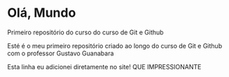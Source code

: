 # Olá, Mundo
 Primeiro repositório do curso do curso de Git e Github

Esté é o meu primeiro repositório criado ao longo do curso de Git e Github com o professor Gustavo Guanabara

Esta linha eu adicionei diretamente no site! QUE IMPRESSIONANTE
